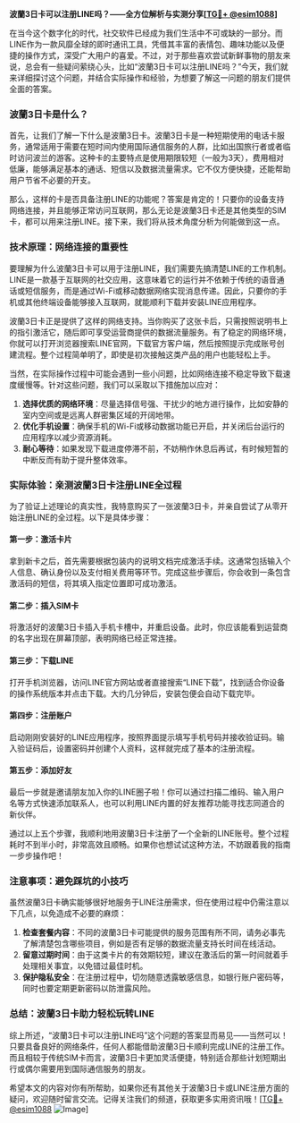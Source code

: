 **波蘭3日卡可以注册LINE吗？——全方位解析与实测分享[[TG💪+ @esim1088](https://t.me/s/esim1088)]**

在当今这个数字化的时代，社交软件已经成为我们生活中不可或缺的一部分。而LINE作为一款风靡全球的即时通讯工具，凭借其丰富的表情包、趣味功能以及便捷的操作方式，深受广大用户的喜爱。不过，对于那些喜欢尝试新鲜事物的朋友来说，总会有一些疑问萦绕心头，比如“波蘭3日卡可以注册LINE吗？”今天，我们就来详细探讨这个问题，并结合实际操作和经验，为想要了解这一问题的朋友们提供全面的答案。

### 波蘭3日卡是什么？

首先，让我们了解一下什么是波蘭3日卡。波蘭3日卡是一种短期使用的电话卡服务，通常适用于需要在短时间内使用国际通信服务的人群，比如出国旅行者或者临时访问波兰的游客。这种卡的主要特点是使用期限较短（一般为3天），费用相对低廉，能够满足基本的通话、短信以及数据流量需求。它不仅方便快捷，还能帮助用户节省不必要的开支。

那么，这样的卡是否具备注册LINE的功能呢？答案是肯定的！只要你的设备支持网络连接，并且能够正常访问互联网，那么无论是波蘭3日卡还是其他类型的SIM卡，都可以用来注册LINE。接下来，我们将从技术角度分析为何能做到这一点。

### 技术原理：网络连接的重要性

要理解为什么波蘭3日卡可以用于注册LINE，我们需要先搞清楚LINE的工作机制。LINE是一款基于互联网的社交应用，这意味着它的运行并不依赖于传统的语音通话或短信服务，而是通过Wi-Fi或移动数据网络实现消息传递。因此，只要你的手机或其他终端设备能够接入互联网，就能顺利下载并安装LINE应用程序。

波蘭3日卡正是提供了这样的网络支持。当你购买了这张卡后，只需按照说明书上的指引激活它，随后即可享受运营商提供的数据流量服务。有了稳定的网络环境，你就可以打开浏览器搜索LINE官网，下载官方客户端，然后按照提示完成账号创建流程。整个过程简单明了，即使是初次接触这类产品的用户也能轻松上手。

当然，在实际操作过程中可能会遇到一些小问题，比如网络连接不稳定导致下载速度缓慢等。针对这些问题，我们可以采取以下措施加以应对：

1. **选择优质的网络环境**：尽量选择信号强、干扰少的地方进行操作，比如安静的室内空间或是远离人群密集区域的开阔地带。
2. **优化手机设置**：确保手机的Wi-Fi或移动数据功能已开启，并关闭后台运行的应用程序以减少资源消耗。
3. **耐心等待**：如果发现下载进度停滞不前，不妨稍作休息后再试，有时候短暂的中断反而有助于提升整体效率。

### 实际体验：亲测波蘭3日卡注册LINE全过程

为了验证上述理论的真实性，我特意购买了一张波蘭3日卡，并亲自尝试了从零开始注册LINE的全过程。以下是具体步骤：

#### 第一步：激活卡片
拿到新卡之后，首先需要根据包装内的说明文档完成激活手续。这通常包括输入个人信息、确认身份以及支付相关费用等环节。完成这些步骤后，你会收到一条包含激活码的短信，将其填入指定位置即可成功激活。

#### 第二步：插入SIM卡
将激活好的波蘭3日卡插入手机卡槽中，并重启设备。此时，你应该能看到运营商的名字出现在屏幕顶部，表明网络已经正常连接。

#### 第三步：下载LINE
打开手机浏览器，访问LINE官方网站或者直接搜索“LINE下载”，找到适合你设备的操作系统版本并点击下载。大约几分钟后，安装包便会自动下载完毕。

#### 第四步：注册账户
启动刚刚安装好的LINE应用程序，按照界面提示填写手机号码并接收验证码。输入验证码后，设置密码并创建个人资料，这样就完成了基本的注册流程。

#### 第五步：添加好友
最后一步就是邀请朋友加入你的LINE圈子啦！你可以通过扫描二维码、输入用户名等方式快速添加联系人，也可以利用LINE内置的好友推荐功能寻找志同道合的新伙伴。

通过以上五个步骤，我顺利地用波蘭3日卡注册了一个全新的LINE账号。整个过程耗时不到半小时，非常高效且顺畅。如果你也想试试这种方法，不妨跟着我的指南一步步操作吧！

### 注意事项：避免踩坑的小技巧

虽然波蘭3日卡确实能够很好地服务于LINE注册需求，但在使用过程中仍需注意以下几点，以免造成不必要的麻烦：

1. **检查套餐内容**：不同的波蘭3日卡可能提供的服务范围有所不同，请务必事先了解清楚包含哪些项目，例如是否有足够的数据流量支持长时间在线活动。
2. **留意过期时间**：由于这类卡片的有效期较短，建议在激活后的第一时间就着手处理相关事宜，以免错过最佳时机。
3. **保护隐私安全**：在注册过程中，切勿随意透露敏感信息，如银行账户密码等，同时也要定期更新密码以防泄露风险。

### 总结：波蘭3日卡助力轻松玩转LINE

综上所述，“波蘭3日卡可以注册LINE吗”这个问题的答案显而易见——当然可以！只要具备良好的网络条件，任何人都能借助波蘭3日卡顺利完成LINE的注册工作。而且相较于传统SIM卡而言，波蘭3日卡更加灵活便捷，特别适合那些计划短期出行或偶尔需要用到国际通信服务的朋友。

希望本文的内容对你有所帮助，如果你还有其他关于波蘭3日卡或LINE注册方面的疑问，欢迎随时留言交流。记得关注我们的频道，获取更多实用资讯哦！[[TG💪+ @esim1088](https://t.me/s/esim1088) ![Image](https://i.postimg.cc/4NQfJmqS/Snipaste-2025-05-13-00-14-12.png)]